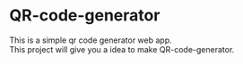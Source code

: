 # QR-code-generator
This is a simple qr code generator web app.
<br>
This project will give you a idea to make QR-code-generator.
